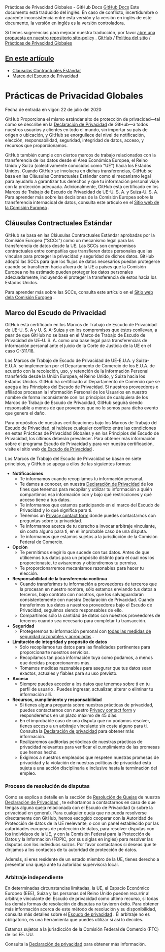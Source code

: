 Prácticas de Privacidad Globales - GitHub Docs
[GitHub Docs](/es)
Este documento está traducido del inglés. En caso de conflicto, incertidumbre o aparente inconsistencia entre esta versión y la versión en inglés de este documento, la versión en inglés es la versión controladora.

Si tienes sugerencias para mejorar nuestra traducción, por favor
[abre una propuesta en nuestro repositorio site-policy](https://github.com/github/site-policy/issues)
.
[GitHub](/es/github)
/
[Política del sitio](/es/github/site-policy)
/
[Prácticas de Privacidad Globales](/es/github/site-policy/global-privacy-practices)

## [En este artículo](#in-this-article)
- [Cláusulas Contractuales Estándar](#standard-contractual-clauses)
- [Marco del Escudo de Privacidad](#privacy-shield-framework)

# Prácticas de Privacidad Globales

Fecha de entrada en vigor: 22 de julio del 2020

GitHub Proporciona el mismo estándar alto de protección de privacidad—tal como se describe en la
[Declaración de Privacidad](/es/github/site-policy/github-privacy-statement#githubs-global-privacy-practices)
de GitHub—a todos nuestros usuarios y clientes en todo el mundo, sin importar su país de origen o ubicación, y GitHub se enorgullece del nivel de notificación, elección, responsabilidad, seguridad, integridad de datos, acceso, y recursos que proporcionamos.

GitHub también cumple con ciertos marcos de trabajo relacionados con la transferencia de los datos desde el Área Económica Europea, el Reino Unido y Suiza (colectivamente conocidos como "UE") hacia los Estados Unidos. Cuando GitHub se involucra en dichas transferencias, GitHub se basa en las Cláusulas Contractuales Estándar como el mecanismo legal para ayudarlo a garantizar tus derechos y que tu información personal viaje con la protección adecuada. Adicionalmente, GitHub está certificado en los Marcos de Trabajo de Escudo de Privacidad de UE-U. S. A. y Suiza-U. S. A. Para aprender más sobre las decisiones de la Comisión Europea sobre la transferencia internacioal de datos, consulta este artículo en el
[Sitio web de la Comisión Europea](https://ec.europa.eu/info/law/law-topic/data-protection/international-dimension-data-protection_en)
.

## Cláusulas Contractuales Estándar

GitHub se basa en las Cláusulas Contractuales Estándar aprobadas por la Comisión Europea ("SCCs") como un mecanismo legal para las transferencia de datos desde la UE. Las SCCs son compromisos contractuales entre compañías que transfieren datos personales que las vinculan para proteger la privacidad y seguridad de dichos datos. GitHub adoptó las SCCs para que los flujos de datos necesarios puedan protegerse cuando se transfieren hacia afuera de la UE a países que la Comisión Europea no ha estimado pueden proteger los datos personales adecuadamente, incluyendo el proteger la transferencia de estos hacia los Estados Unidos.

Para aprender más sobre las SCCs, consulta este artículo en el
[Sitio web dela Comisión Europea](https://ec.europa.eu/info/law/law-topic/data-protection/international-dimension-data-protection/standard-contractual-clauses-scc_en)
.

## Marco del Escudo de Privacidad

GitHub está certificado en los Marcos de Trabajo de Escudo de Privacidad de UE-U. S. A y U. S. A-Suiza y en los compromisos que éstos conllevan, a pear de que GitHub no se basa en el Marco de Trabajo de Escudo de Privacidad de UE-U. S. A. como una base legal para transferencias de información personal ante el juicio de la Corte de Justicia de la UE en el caso C-311/18.

Los Marcos de Trabajo de Escudo de Privacidad de UE-E.U.A. y Suiza-E.U.A. se implementan por el Departamento de Comercio de los E.U.A. de acuerdo con la recoleción, uso, y retención de la Información Personal transferida desde la Unión Europea, el Reino Unido, y Suiza hacia los Estados Unidos. GitHub ha certificado al Departamento de Comercio que se apega a los Principios del Escudo de Privacidad. Si nuestros proveedores o afiliados procesan la Información Personal de los Usuarios en nuestro nombre de forma inconsistente con los principios de cualquiera de los Marcos de Trabajo de Escudo de Privacidad, GitHub seguirá siendo responsable a menos de que provemos que no lo somos para dicho evento que genera el daño.

Para propósitos de nuestras certificaciones bajo los Marcos de Trabajo del Escudo de Privacidad, si hubiese cualquier conflicto entre las condiciones en estas Prácticas de Privacidad Globales y en los Principios del Escudo de Privacidad, los últimos deberán prevalecer. Para obtener más información sobre el programa Escudo de Privacidad y para ver nuestra certificación, visite el sitio web
[de Escudo de Privacidad](https://www.privacyshield.gov/)
.

Los Marcos de Trabajo del Escudo de Privacidad se basan en siete principios, y GitHub se apega a ellos de las siguientes formas:

- **Notificaciones**
	- Te informamos cuando recopilamos tu información personal.
	- Te damos a conocer, en nuestra
[Declaración de Privacidad](/es/articles/github-privacy-statement)
de los fines que tenemos para recopilar y utilizar tu información a quién compartimos esa información con y bajo qué restricciones y qué acceso tiene a tus datos.
	- Te informamos que estamos participando en el marco del Escudo de Privacidad y lo qué significa para ti.
	- Tenemos un
[Privacy contact form](https://github.com/contact/privacy)
donde puedes contactarnos con preguntas sobre tu privacidad.
	- Te informamos acerca de tu derecho a invocar arbitraje vinculante, sin costo alguno para ti, en el improbable caso de una disputa.
	- Te informamos que estamos sujetos a la jurisdicción de la Comisión Federal de Comercio.
- **Opción**
	- Te permitimos elegir lo que sucede con tus datos. Antes de que utilicemos tus datos para un propósito distinto para el cual nos los proporcionaste, te avisaremos y obtendremos tu permiso.
	- Te proporcionarremos mecanismos razonables para hacer tu elección.
- **Responsabilidad de la transferencia continua**
	- Cuando transferimos tu información a proveedores de terceros que la procesan en nuestro nombre, sólo estamos enviando tus datos a terceros, bajo contrato con nosotros, que los salvaguardarán consistentemente con nuestra Declaración de Privacidad. Cuando transferimos tus datos a nuestros proveedores bajo el Escudo de Privacidad, seguimos siendo responsables de ello.
	- Compartimos sólo la cantidad de datos con nuestros proveedores de terceros cuando sea necesario para completar tu transacción.
- **Seguridad**
	- Protegeremos tu información personal con
[todas las medidas de seguridad razonables y apropiadas](https://github.com/security)
.
- **Limitación de integridad y propósito de datos**
	- Solo recopilamos tus datos para las finalidades pertinentes para proporcionarte nuestros servicios.
	- Recopilamos tan poca información tuya como podamos, a menos que decidas proporcionarnos más.
	- Tomamos medidas razonables para asegurar que tus datos sean exactos, actuales y fiables para su uso previsto.
- **Acceso**
	- Siempre puedes acceder a los datos que tenemos sobre ti en tu perfil de usuario
. Puedes ingresar, actualizar, alterar o eliminar tu información allí.
- **Recursos, cumplimiento y responsabilidad**
	- Si tienes alguna pregunta sobre nuestras prácticas de privacidad, puedes contactarnos con nuestro
[Privacy contact form](https://github.com/contact/privacy)
y responderemos en un plazo máximo de 45 días.
	- En el improbable caso de una disputa que no podamos resolver, tienes acceso a un arbitraje vinculante sin coste alguno para ti. Consulta la
[Declaración de privacidad](/es/articles/github-privacy-statement)
para obtener más información.
	- Realizaremos auditorías periódicas de nuestras prácticas de privacidad relevantes para verificar el cumplimiento de las promesas que hemos hecho.
	- Exigimos a nuestros empleados que respeten nuestras promesas de privacidad y la violación de nuestras políticas de privacidad está sujeta a una acción disciplinaria e inclusive hasta la terminación del empleo.

### Proceso de resolución de disputas

Como se explica a detalle en la sección de
[Resolución de Quejas](/es/github/site-policy/github-privacy-statement#resolving-complaints)
de nuestra
[Declaración de Privacidad](/es/github/site-policy/github-privacy-statement)
, te exhortamos a contactarnos en caso de que tengas alguna queja relacionada con el Escudo de Privacidad (o sobre la privacidad en general). Para cualquier queja que no pueda resolverse directamente con GitHub, hemos escogido cooperar con la Autoridad de Protección de datos de la UE reelevante, o con un panel establecido por las autoridades europeas de protección de datos, para resolver disputas con los individuos de la UE, y con la Comisión Federal para la Protección de Datos y la Información (FDPIC, por sus siglas en inglés) para resolver las disputas con los individuos suizos. Por favor contáctanos si deseas que te dirijamos a los contactos de tu autoridad de protección de datos.

Además, si eres residente de un estado miembro de la UE, tienes derecho a presentar una queja ante tu autoridad supervisora local.

### Arbitraje independiente

En determinadas circunstancias limitadas, la UE, el Espacio Económico Europeo (EEE), Suiza y las personas del Reino Unido pueden recurrir al arbitraje vinculante del Escudo de privacidad como último recurso, si todas las demás formas de resolución de disputas no tuvieron éxito. Para obtener más información acerca de este método de resolución y su disponibilidad, consulta más detalles sobre el
[Escudo de privacidad](https://www.privacyshield.gov/article?id=ANNEX-I-introduction)
. El arbitraje no es obligatorio, es una herramienta que puedes utilizar si así lo decides.

Estamos sujetos a la jurisdicción de la Comisión Federal de Comercio (FTC) de los EE. UU.

Consulta la
[Declaración de privacidad](/es/articles/github-privacy-statement)
para obtener más información.
